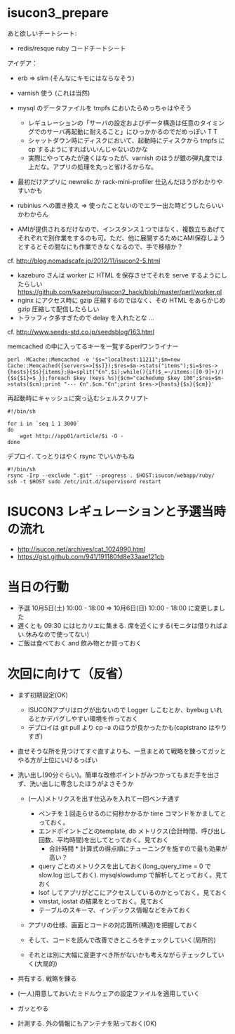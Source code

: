 isucon3_prepare
===============

あと欲しいチートシート:

- redis/resque ruby コードチートシート

アイデア：

- erb => slim (そんなにキモにはならなそう)
- varnish 使う (これは当然)
- mysql のデータファイルを tmpfs においたらめっちゃはやそう

    - レギュレーションの「サーバの設定およびデータ構造は任意のタイミングでのサーバ再起動に耐えること」にひっかかるのでだめっぽい T T
    - シャットダウン時にディスクにおいて、起動時にディスクから tmpfs に cp するようにすればいいんじゃないのかな
    - 実際にやってみたが速くはなったが、varnish のほうが銀の弾丸度では上だな。アプリの処理を丸っと省けるからな。

- 最初だけアプリに newrelic か rack-mini-profiler 仕込んだほうがわかりやすいかも
- rubinius への置き換え => 使ったことないのでエラー出た時どうしたらいいかわからん
- AMIが提供されるだけなので、インスタンス１つではなく、複数立ちあげてそれぞれで別作業をするのも可。ただ、他に展開するためにAMI保存しようとするとその間なにも作業できなくなるので、手で移植か？

cf. http://blog.nomadscafe.jp/2012/11/isucon2-5.html

- kazeburo さんは worker に HTML を保存させてそれを serve するようにしたらしい https://github.com/kazeburo/isucon2_hack/blob/master/perl/worker.pl
- nginx にアクセス時に gzip 圧縮するのではなく、その HTML をあらかじめ gzip 圧縮して配信したらしい 
- トラッフィク多すぎたので delay を入れたとな ...

cf. http://www.seeds-std.co.jp/seedsblog/163.html

memcached の中に入ってるキーを一覧するperlワンライナー

```
perl -MCache::Memcached -e '$s="localhost:11211";$m=new Cache::Memcached({servers=>[$s]});$res=$m->stats("items");$i=$res->{hosts}{$s}{items};@a=split("€n",$i);while(){if($_=~/items:([0-9]+)/){$s{$1}=$_}};foreach $key (keys %s){$cm="cachedump $key 100";$res=$m->stats($cm);print "--- €n".$cm."€n";print $res->{hosts}{$s}{$cm}}'
```

再起動時にキャッシュに突っ込むシェルスクリプト

```
#!/bin/sh

for i in `seq 1 1 3000`
do
    wget http://app01/article/$i -O -
done
```

デプロイ. てっとりはやく rsync でいいかもね

```
#!/bin/sh
rsync -Irp --exclude ".git" --progress . $HOST:isucon/webapp/ruby/
ssh -t $HOST sudo /etc/init.d/supervisord restart
```

# ISUCON3 レギュレーションと予選当時の流れ

- http://isucon.net/archives/cat_1024990.html
- https://gist.github.com/941/191180fd8e33aae121cb

# 当日の行動

- 予選 10月5日(土) 10:00 - 18:00 => 10月6日(日) 10:00 - 18:00 に変更しました
- 遅くとも 09:30 にはヒカリエに集まる. 席を近くにする(モニタは借りればよい.休みなので使ってない)
- ご飯は食べておく and 飲み物とか買っておく

# 次回に向けて（反省）

- まず初期設定(OK)

  - ISUCONアプリはログが出ないので Logger しこむとか、byebug いれるとかデバグしやすい環境を作っておく
  - デプロイは git pull より cp -a のほうが良かったかも(capistrano はやりすぎ)

- 直せそうな所を見つけてすぐ直すよりも、一旦まとめて戦略を錬ってガッとやる方が上位にいけるっぽい
- 洗い出し(90分ぐらい)。簡単な改修ポイントがみつかってもまだ手を出さず、洗い出しに専念したほうがよさそうか

  - (一人)メトリクスを出す仕込みを入れて一回ベンチ通す
  
    - ベンチを１回走らせるのに何秒かかるか time コマンドをかましてとっておく。
    - エンドポイントごとのtemplate, db メトリクス(合計時間、呼び出し回数、平均時間)を出してとっておく。見ておく
      - 合計時間 * 計算式の得点順にチューニングを施すので最も効果が高い？
    - query ごとのメトリクスを出しておく(long_query_time = 0 で slow.log 出しておく). mysqlslowdump で解析してとっておく。見ておく
    - lsof してアプリがどこにアクセスしているのかとっておく。見ておく
    - vmstat, iostat の結果をとっておく。見ておく
    - テーブルのスキーマ、インデックス情報などをみておく

  - アプリの仕様、画面とコードの対応箇所(構造)を把握しておく
  - そして、コードを読んで改善できところをチェックしていく(局所的)
  - それとは別に大幅に変更すべき所がないかも考えながらチェックしていく(大局的)

- 共有する. 戦略を錬る
- (一人)用意しておいたミドルウェアの設定ファイルを適用していく
- ガッとやる

- 計測する. 外の情報にもアンテナを貼っておく(OK)
